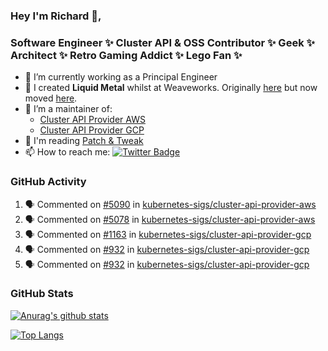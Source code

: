 ### Hey I'm Richard 👋, 

<h3 align="left">Software Engineer ✨ Cluster API & OSS Contributor ✨ Geek ✨ Architect ✨ Retro Gaming Addict ✨ Lego Fan ✨</h3>

- 🔭 I’m currently working as a Principal Engineer
- 📯 I created **Liquid Metal** whilst at Weaveworks. Originally [here](https://github.com/weaveworks-liquidmetal) but now moved [here](https://github.com/liquidmetal-dev).
- 👯 I’m a maintainer of:
  -  [Cluster API Provider AWS](https://github.com/kubernetes-sigs/cluster-api-provider-aws)
  -  [Cluster API Provider GCP](https://github.com/kubernetes-sigs/cluster-api-provider-gcp)
- 💬 I'm reading [Patch & Tweak](https://bjooks.com/products/patch-tweak-exploring-modular-synthesis)
- 📫 How to reach me: [![Twitter Badge](https://img.shields.io/badge/-@fruit_case-00acee?style=flat&logo=Twitter&logoColor=white)](https://twitter.com/intent/follow?screen_name=fruit_case "Follow on Twitter")

### GitHub Activity 

<!--START_SECTION:activity-->
1. 🗣 Commented on [#5090](https://github.com/kubernetes-sigs/cluster-api-provider-aws/pull/5090#issuecomment-2285671696) in [kubernetes-sigs/cluster-api-provider-aws](https://github.com/kubernetes-sigs/cluster-api-provider-aws)
2. 🗣 Commented on [#5078](https://github.com/kubernetes-sigs/cluster-api-provider-aws/pull/5078#issuecomment-2285604440) in [kubernetes-sigs/cluster-api-provider-aws](https://github.com/kubernetes-sigs/cluster-api-provider-aws)
3. 🗣 Commented on [#1163](https://github.com/kubernetes-sigs/cluster-api-provider-gcp/pull/1163#issuecomment-2285592790) in [kubernetes-sigs/cluster-api-provider-gcp](https://github.com/kubernetes-sigs/cluster-api-provider-gcp)
4. 🗣 Commented on [#932](https://github.com/kubernetes-sigs/cluster-api-provider-gcp/pull/932#issuecomment-2285591459) in [kubernetes-sigs/cluster-api-provider-gcp](https://github.com/kubernetes-sigs/cluster-api-provider-gcp)
5. 🗣 Commented on [#932](https://github.com/kubernetes-sigs/cluster-api-provider-gcp/pull/932#issuecomment-2285590522) in [kubernetes-sigs/cluster-api-provider-gcp](https://github.com/kubernetes-sigs/cluster-api-provider-gcp)
<!--END_SECTION:activity-->

### GitHub Stats

[![Anurag's github stats](https://github-readme-stats.vercel.app/api?username=richardcase&count_private=true&show_icons=true)](https://github.com/anuraghazra/github-readme-stats)

[![Top Langs](https://github-readme-stats.vercel.app/api/top-langs/?username=richardcase&hide=html&layout=compact)](https://github.com/anuraghazra/github-readme-stats)
